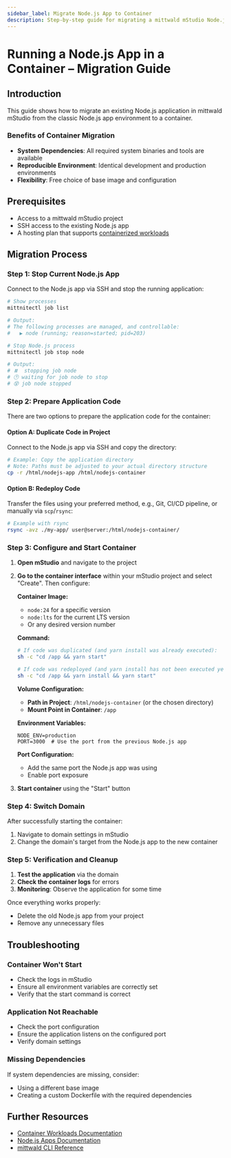 ```yaml
---
sidebar_label: Migrate Node.js App to Container
description: Step-by-step guide for migrating a mittwald mStudio Node.js app to a container
---
```


# Running a Node.js App in a Container – Migration Guide

## Introduction

This guide shows how to migrate an existing Node.js application in mittwald mStudio from the classic Node.js app environment to a container.

### Benefits of Container Migration

- **System Dependencies**: All required system binaries and tools are available
- **Reproducible Environment**: Identical development and production environments
- **Flexibility**: Free choice of base image and configuration

## Prerequisites

- Access to a mittwald mStudio project
- SSH access to the existing Node.js app
- A hosting plan that supports [containerized workloads](/docs/v2/platform/workloads/containers)

## Migration Process

### Step 1: Stop Current Node.js App

Connect to the Node.js app via SSH and stop the running application:

```bash
# Show processes
mittnitectl job list

# Output:
# The following processes are managed, and controllable:
#   ▶︎ node (running; reason=started; pid=203)

# Stop Node.js process
mittnitectl job stop node

# Output:
# ⏸️  stopping job node
# 🕑 waiting for job node to stop
# 😵 job node stopped
```

### Step 2: Prepare Application Code

There are two options to prepare the application code for the container:

#### Option A: Duplicate Code in Project

Connect to the Node.js app via SSH and copy the directory:

```bash
# Example: Copy the application directory
# Note: Paths must be adjusted to your actual directory structure
cp -r /html/nodejs-app /html/nodejs-container
```

#### Option B: Redeploy Code

Transfer the files using your preferred method, e.g., Git, CI/CD pipeline, or manually via `scp`/`rsync`:

```bash
# Example with rsync
rsync -avz ./my-app/ user@server:/html/nodejs-container/
```

### Step 3: Configure and Start Container

1. **Open mStudio** and navigate to the project

2. **Go to the container interface** within your mStudio project and select "Create". Then configure:

   **Container Image:**
   - `node:24` for a specific version
   - `node:lts` for the current LTS version
   - Or any desired version number

   **Command:**
   ```bash
   # If code was duplicated (and yarn install was already executed):
   sh -c "cd /app && yarn start"
   
   # If code was redeployed (and yarn install has not been executed yet):
   sh -c "cd /app && yarn install && yarn start"
   ```

   **Volume Configuration:**
   - **Path in Project**: `/html/nodejs-container` (or the chosen directory)
   - **Mount Point in Container**: `/app`

   **Environment Variables:**
   ```env
   NODE_ENV=production
   PORT=3000  # Use the port from the previous Node.js app
   ```

   **Port Configuration:**
   - Add the same port the Node.js app was using
   - Enable port exposure

3. **Start container** using the "Start" button

### Step 4: Switch Domain

After successfully starting the container:

1. Navigate to domain settings in mStudio
2. Change the domain's target from the Node.js app to the new container

### Step 5: Verification and Cleanup

1. **Test the application** via the domain
2. **Check the container logs** for errors
3. **Monitoring**: Observe the application for some time

Once everything works properly:
- Delete the old Node.js app from your project
- Remove any unnecessary files

## Troubleshooting

### Container Won't Start

- Check the logs in mStudio
- Ensure all environment variables are correctly set
- Verify that the start command is correct

### Application Not Reachable

- Check the port configuration
- Ensure the application listens on the configured port
- Verify domain settings

### Missing Dependencies

If system dependencies are missing, consider:
- Using a different base image
- Creating a custom Dockerfile with the required dependencies

## Further Resources

- [Container Workloads Documentation](/docs/v2/platform/workloads/containers)
- [Node.js Apps Documentation](/docs/v2/platform/workloads/nodejs)
- [mittwald CLI Reference](/docs/v2/cli/reference)
